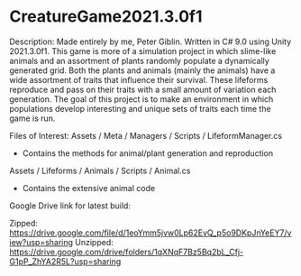 # CreatureGame2021.3.0f1
 
Description:
Made entirely by me, Peter Giblin. Written in C# 9.0 using Unity 2021.3.0f1.
This game is more of a simulation project in which slime-like animals and an assortment of plants randomly populate a dynamically generated grid.
Both the plants and animals (mainly the animals) have a wide assortment of traits that influence their survival.
These lifeforms reproduce and pass on their traits with a small amount of variation each generation.
The goal of this project is to make an environment in which populations develop interesting and unique sets of traits each time the game is run.

Files of Interest:
Assets / Meta / Managers / Scripts / LifeformManager.cs
- Contains the methods for animal/plant generation and reproduction

Assets / Lifeforms / Animals / Scripts / Animal.cs
- Contains the extensive animal code

Google Drive link for latest build:

Zipped: https://drive.google.com/file/d/1eoYmm5jvw0Lp62EvQ_p5o9DKpJnYeEY7/view?usp=sharing
Unzipped: https://drive.google.com/drive/folders/1qXNqF7Bz5Bq2bL_Cfj-G1pP_ZhYA2R5L?usp=sharing

